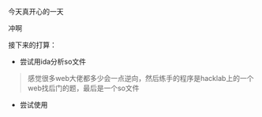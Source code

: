 今天真开心的一天

冲啊


接下来的打算：
- 尝试用ida分析so文件
> 感觉很多web大佬都多少会一点逆向，然后练手的程序是hacklab上的一个web找后门的题，最后是一个so文件

- 尝试使用